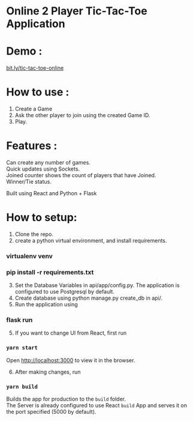 # Online 2 Player Tic-Tac-Toe Application

# Demo : 
[bit.ly/tic-tac-toe-online](bit.ly/tic-tac-toe-online)

# How to use : 
1. Create a Game<br />
2. Ask the other player to join using the created Game ID.<br />
3. Play.<br />

# Features :
Can create any number of games. <br />
Quick updates using Sockets. <br />
Joined counter shows the count of players that have Joined. <br/>
Winner/Tie status.

Built using React and Python + Flask

# How to setup:
1. Clone the repo.<br>
2. create a python virtual environment, and install requirements.
### virtualenv venv
### pip install -r requirements.txt
3. Set the Database Variables in api/app/config.py. The application is configured to use Postgresql by default. <br/>
4. Create database using python manage.py create_db in api/. <br />
5. Run the application using
### flask run 

5. If you want to change UI from React, first run 
### `yarn start`
Open [http://localhost:3000](http://localhost:3000) to view it in the browser.

6. After making changes, run
### `yarn build`

Builds the app for production to the `build` folder.<br />
The Server is already configured to use React `build` App and serves it on the port specified (5000 by default).

